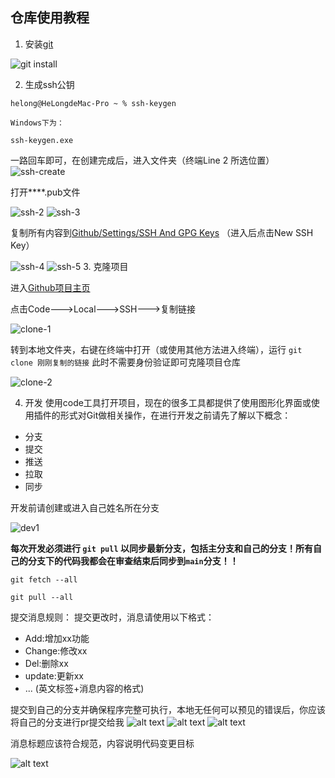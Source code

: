 ## 仓库使用教程

1. 安装[git](https://git-scm.com/)

![git install](./images/git.png)

2. 生成ssh公钥
```
helong@HeLongdeMac-Pro ~ % ssh-keygen

Windows下为：

ssh-keygen.exe
```
一路回车即可，在创建完成后，进入文件夹（终端Line 2 所选位置）
![ssh-create](./images/ssh.png)

打开****.pub文件

![ssh-2](./images/ssh-2.png)
![ssh-3](./images/ssh-3.png)

复制所有内容到[Github/Settings/SSH And GPG Keys](https://github.com/settings/keys)
（进入后点击New SSH Key）

![ssh-4](./images/ssh-4.png)
![ssh-5](./images/ssh-5.png)
3. 克隆项目

进入[Github项目主页](https://github.com/HeLongaa/Moyun-Reading-Club)

点击Code--->Local--->SSH--->复制链接

![clone-1](./images/clone-1.png)

转到本地文件夹，右键在终端中打开（或使用其他方法进入终端），运行 `git clone 刚刚复制的链接` 此时不需要身份验证即可克隆项目仓库

![clone-2](./images/clone-2.png)

4. 开发
使用code工具打开项目，现在的很多工具都提供了使用图形化界面或使用插件的形式对Git做相关操作，在进行开发之前请先了解以下概念：
- 分支
- 提交
- 推送 
- 拉取
- 同步

开发前请创建或进入自己姓名所在分支

![dev1](images/dev1.png)

**每次开发必须进行 `git pull` 以同步最新分支，包括主分支和自己的分支！所有自己的分支下的代码我都会在审查结束后同步到`main`分支！！**

```
git fetch --all

git pull --all
```

提交消息规则：
提交更改时，消息请使用以下格式：
- Add:增加xx功能
- Change:修改xx
- Del:删除xx
- update:更新xx
- ...
(英文标签+消息内容的格式)

提交到自己的分支并确保程序完整可执行，本地无任何可以预见的错误后，你应该将自己的分支进行pr提交给我
![alt text](images/pr.png)
![alt text](images/pr-2.png)
![alt text](images/pr-3.png)

消息标题应该符合规范，内容说明代码变更目标

![alt text](images/pr-4.png)